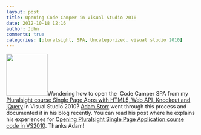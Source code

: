 ```yaml
---
layout: post
title: Opening Code Camper in Visual Studio 2010
date: 2012-10-18 12:16
author: John
comments: true
categories: [pluralsight, SPA, Uncategorized, visual studio 2010]
---
```

<a href="http://jpapa.me/spaps" target="_blank"><img class="alignright" title="js" src="http://images.johnpapa.net/wp-content/uploads/2012/10/js.png" alt="" width="109" height="110" /></a>Wondering how to open the  Code Camper SPA from my <a href="http://jpapa.me/spaps" target="_blank">Pluralsight course Single Page Apps with HTML5, Web API, Knockout and jQuery</a> in Visual Studio 2010? <a href="https://twitter.com/WestDiscGolf" target="_blank">Adam Storr</a> went through this process and documented it in his blog recently. You can read his post where he explains his experiences for <a href="http://westdiscgolf.blogspot.com/2012/09/opening-pluralsight-single-page.html" target="_blank">Opening Pluralsight Single Page Application course code in VS2010</a>. Thanks Adam!

<a href="http://images.johnpapa.net/wp-content/uploads/2012/10/js.png">
</a>
